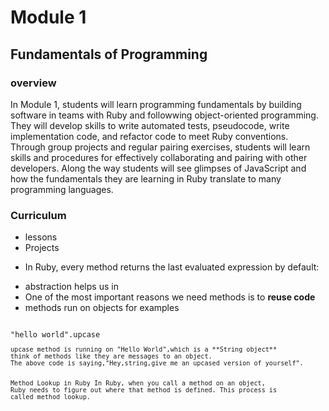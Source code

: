 # Module 1
## Fundamentals of Programming
### overview
In Module 1, students will learn programming fundamentals by building software in teams with Ruby and followwing object-oriented programming. They will develop skills to write automated tests, pseudocode, write implementation code, and refactor code to meet Ruby conventions. Through group projects and regular pairing exercises, students will learn skills and procedures for effectively collaborating and pairing with other developers. Along the way students will see glimpses of JavaScript and how the fundamentals they are learning in Ruby translate to many programming languages.
### Curriculum
- lessons
- Projects

* In Ruby, every method returns the last evaluated expression by default:
- abstraction helps us in
- One of the most important reasons we need methods is to 
**reuse code**
- methods run on objects
for examples
<code>
"hello world".upcase
<code>
upcase method is running on "Hello World",which is a **String object** 
think of methods like they are messages to an object.
The above code is saying,"Hey,string,give me an upcased version of yourself".


Method Lookup in Ruby
In Ruby, when you call a method on an object, Ruby needs to figure out where that method is defined. This process is called method lookup.
